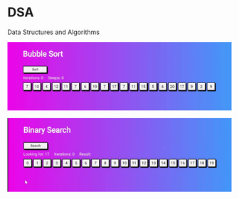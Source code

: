 # DSA

Data Structures and Algorithms

![example of bubble sort algorithm](./assets/bubble-sort.gif)

![example of binary search algorithm](./assets/binary-search.gif)
